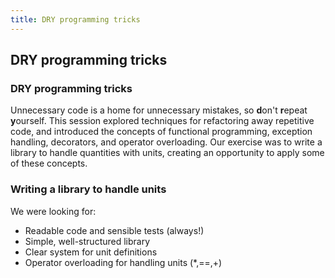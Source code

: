 ```yaml
---
title: DRY programming tricks
---
```


## DRY programming tricks

### DRY programming tricks

Unnecessary code is a home for unnecessary mistakes, so **d**on't **r**epeat **y**ourself. This session explored techniques for refactoring away repetitive code, and introduced the concepts of functional programming, exception handling, decorators, and operator overloading. Our exercise was to write a library to handle quantities with units, creating an opportunity to apply some of these concepts.

### Writing a library to handle units

We were looking for:

* Readable code and sensible tests (always!)
* Simple, well-structured library
* Clear system for unit definitions
* Operator overloading for handling units (\*,==,+)

<!--

Sample solution:
https://github.com/tompollard/rsd-engineeringcourse/tree/solution_07ex/session07/solutions/uclunit
-->